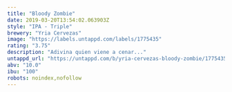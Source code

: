 ```yaml
---
title: "Bloody Zombie"
date: 2019-03-20T13:54:02.063903Z
style: "IPA - Triple"
brewery: "Yria Cervezas"
image: "https://labels.untappd.com/labels/1775435"
rating: "3.75"
description: "Adivina quien viene a cenar..."
untappd_url: "https://untappd.com/b/yria-cervezas-bloody-zombie/1775435"
abv: "10.0"
ibu: "100"
robots: noindex,nofollow
---
```


